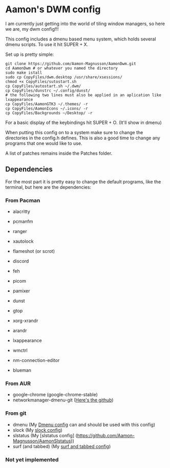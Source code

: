 # Aamon's DWM config

I am currently just getting into the world of tiling window managers, so here we are, my dwm config!!!

This config includes a dmenu based menu system, which holds several dmenu scripts. To use it hit SUPER + X.

Set up is pretty simple:

```
git clone https://github.com/Aamon-Magnusson/AamonDwm.git
cd AamonDwm # or whatever you named the directory
sudo make istall
sudo cp CopyFiles/dwm.desktop /usr/share/xsessions/
chmod +x CopyFiles/sutostart.sh
cp CopyFiles/autostart.sh ~/.dwm/
cp CopyFiles/dunstrc ~/.config/dunst/
# the following two lines must also be applied in an aplication like lxappearance
cp CopyFiles/AamonGTK3 ~/.themes/ -r
cp CopyFiles/AamonIcons ~/.icons/ -r
cp CopyFiles/Backgrounds ~/Desktop/ -r
```

For a basic display of the keybindings hit SUPER + O. (It'll show in dmenu)

When putting this config on to a system make sure to change the directories in the config.h defines. This is also a good time to change any programs that one would like to use.

A list of patches remains inside the Patches folder.

## Dependencies

For the most part it is pretty easy to change the default programs, like the terminal, but here are the dependencies:


### From Pacman

- alacritty
- pcmanfm 
- ranger
- xautolock
- flameshot (or scrot)
- discord
- feh
- picom
- pamixer
- dunst
- gtop
- xorg-xrandr
- arandr
- lxappearance
- wmctrl

- nm-connection-editor
- blueman

### From AUR

- google-chrome (google-chrome-stable)
- networkmanager-dmenu-git ([Here's the github](https://github.com/firecat53/networkmanager-dmenu))

### From git

- dmenu (My [Dmenu config](https://github.com/Aamon-Magnusson/AamonDmenu) can and should be used with this config)
- slock (My [slock config](https://github.com/Aamon-Magnusson/AamonSlock))
- slstatus (My [slstatus config] (https://github.com/Aamon-Magnusson/AamonSlstatus))
- surf (and tabbed) (My [surf and tabbed config](https://github.com/Aamon-Magnusson/AamonSurf))

### Not yet implemented

